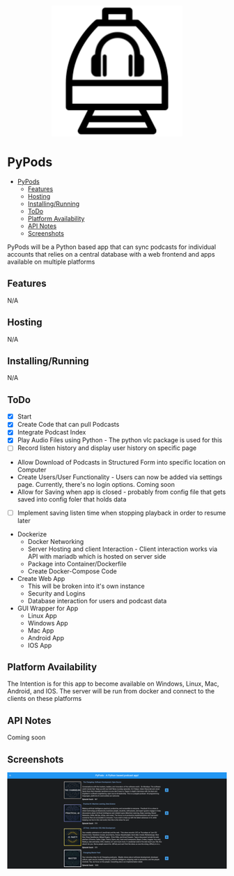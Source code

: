 <p align="center">
  <img width="300" height="300" src="./images/logo.png">
</p>

# PyPods

- [PyPods](#PyPods)
  - [Features](#Features)
  - [Hosting](#Hosting)
  - [Installing/Running](#Installing/Running)
  - [ToDo](#ToDo)
  - [Platform Availability](#Platform-Availability)
  - [API Notes](#API-Notes)
  - [Screenshots](#Screenshots)
      
PyPods will be a Python based app that can sync podcasts for individual accounts that relies on a central database with a web frontend and apps available on multiple platforms

## Features
N/A

## Hosting
N/A

## Installing/Running
N/A

## ToDo

 - [x] Start
 - [x] Create Code that can pull Podcasts
 - [x] Integrate Podcast Index
 - [x] Play Audio Files using Python - The python vlc package is used for this
 - [ ] Record listen history and display user history on specific page
 - Allow Download of Podcasts in Structured Form into specific location on Computer
 - Create Users/User Functionality - Users can now be added via settings page. Currently, there's no login options. Coming soon
 - Allow for Saving when app is closed - probably from config file that gets saved into config foler that holds data
 - [ ] Implement saving listen time when stopping playback in order to resume later
 - Dockerize
     - Docker Networking
     - Server Hosting and client Interaction - Client interaction works via API with mariadb which is hosted on server side
     - Package into Container/Dockerfile
     - Create Docker-Compose Code
 - Create Web App
     - This will be broken into it's own instance
     - Security and Logins
     - Database interaction for users and podcast data
 - GUI Wrapper for App
     - Linux App
     - Windows App
     - Mac App
     - Android App
     - IOS App

## Platform Availability

The Intention is for this app to become available on Windows, Linux, Mac, Android, and IOS. The server will be run from docker and connect to the clients on these platforms

## API Notes

Coming soon

## Screenshots

<p align="center">
  <img src="./images/podlist.png">
</p>